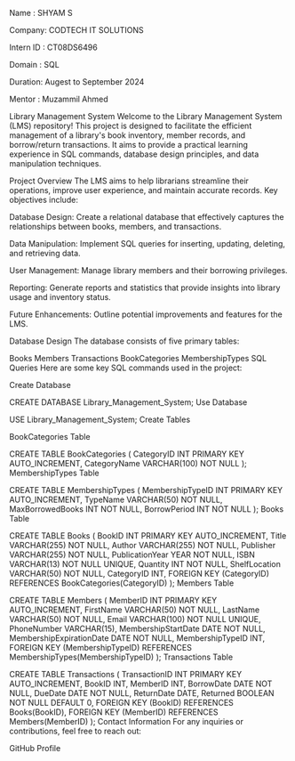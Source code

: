 Name : SHYAM S

Company: CODTECH IT SOLUTIONS

Intern ID : CT08DS6496

Domain : SQL

Duration: Augest to September 2024

Mentor : Muzammil Ahmed

Library Management System
Welcome to the Library Management System (LMS) repository! This project is designed to facilitate the efficient management of a library's book inventory, member records, and borrow/return transactions. It aims to provide a practical learning experience in SQL commands, database design principles, and data manipulation techniques.

Project Overview
The LMS aims to help librarians streamline their operations, improve user experience, and maintain accurate records. Key objectives include:

Database Design: Create a relational database that effectively captures the relationships between books, members, and transactions.

Data Manipulation: Implement SQL queries for inserting, updating, deleting, and retrieving data.

User Management: Manage library members and their borrowing privileges.

Reporting: Generate reports and statistics that provide insights into library usage and inventory status.

Future Enhancements: Outline potential improvements and features for the LMS.

Database Design
The database consists of five primary tables:

Books
Members
Transactions
BookCategories
MembershipTypes
SQL Queries
Here are some key SQL commands used in the project:

Create Database

CREATE DATABASE Library_Management_System;
Use Database

USE Library_Management_System;
Create Tables

BookCategories Table

CREATE TABLE BookCategories (
    CategoryID INT PRIMARY KEY AUTO_INCREMENT,
    CategoryName VARCHAR(100) NOT NULL
);
MembershipTypes Table

CREATE TABLE MembershipTypes (
    MembershipTypeID INT PRIMARY KEY AUTO_INCREMENT,
    TypeName VARCHAR(50) NOT NULL,
    MaxBorrowedBooks INT NOT NULL,
    BorrowPeriod INT NOT NULL
);
Books Table

CREATE TABLE Books (
    BookID INT PRIMARY KEY AUTO_INCREMENT,
    Title VARCHAR(255) NOT NULL,
    Author VARCHAR(255) NOT NULL,
    Publisher VARCHAR(255) NOT NULL,
    PublicationYear YEAR NOT NULL,
    ISBN VARCHAR(13) NOT NULL UNIQUE,
    Quantity INT NOT NULL,
    ShelfLocation VARCHAR(50) NOT NULL,
    CategoryID INT,
    FOREIGN KEY (CategoryID) REFERENCES BookCategories(CategoryID)
);
Members Table

CREATE TABLE Members (
    MemberID INT PRIMARY KEY AUTO_INCREMENT,
    FirstName VARCHAR(50) NOT NULL,
    LastName VARCHAR(50) NOT NULL,
    Email VARCHAR(100) NOT NULL UNIQUE,
    PhoneNumber VARCHAR(15),
    MembershipStartDate DATE NOT NULL,
    MembershipExpirationDate DATE NOT NULL,
    MembershipTypeID INT,
    FOREIGN KEY (MembershipTypeID) REFERENCES MembershipTypes(MembershipTypeID)
);
Transactions Table

CREATE TABLE Transactions (
    TransactionID INT PRIMARY KEY AUTO_INCREMENT,
    BookID INT,
    MemberID INT,
    BorrowDate DATE NOT NULL,
    DueDate DATE NOT NULL,
    ReturnDate DATE,
    Returned BOOLEAN NOT NULL DEFAULT 0,
    FOREIGN KEY (BookID) REFERENCES Books(BookID),
    FOREIGN KEY (MemberID) REFERENCES Members(MemberID)
);
Contact Information
For any inquiries or contributions, feel free to reach out:

GitHub Profile
